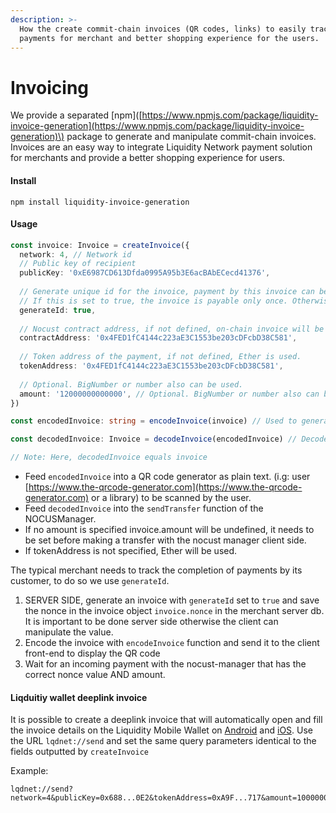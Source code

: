 ```yaml
---
description: >-
  How the create commit-chain invoices (QR codes, links) to easily track
  payments for merchant and better shopping experience for the users.
---
```


# Invoicing

We provide a separated \[npm\]\([https://www.npmjs.com/package/liquidity-invoice-generation](https://www.npmjs.com/package/liquidity-invoice-generation)\) package to generate and manipulate commit-chain invoices. Invoices are an easy way to integrate Liquidity Network payment solution for merchants and provide a better shopping experience for users.

#### Install

```
npm install liquidity-invoice-generation
```

#### Usage

```typescript
const invoice: Invoice = createInvoice({
  network: 4, // Network id
  // Public key of recipient
  publicKey: '0xE6987CD613Dfda0995A95b3E6acBAbECecd41376',
  
  // Generate unique id for the invoice, payment by this invoice can be tracked by nonce.
  // If this is set to true, the invoice is payable only once. Otherwise the invoice is payable lutiple-times.
  generateId: true,
  
  // Nocust contract address, if not defined, on-chain invoice will be generated.
  contractAddress: '0x4FED1fC4144c223aE3C1553be203cDFcbD38C581',
  
  // Token address of the payment, if not defined, Ether is used.
  tokenAddress: '0x4FED1fC4144c223aE3C1553be203cDFcbD38C581',
  
  // Optional. BigNumber or number also can be used.
  amount: '12000000000000', // Optional. BigNumber or number also can be used.
})

const encodedInvoice: string = encodeInvoice(invoice) // Used to generate QR code

const decodedInvoice: Invoice = decodeInvoice(encodedInvoice) // Decode invoice after QR code scanning

// Note: Here, decodedInvoice equals invoice
```

* Feed `encodedInvoice` into a QR code generator as plain text. \(i.g: user [https://www.the-qrcode-generator.com](https://www.the-qrcode-generator.com) or a library\) to be scanned by the user.
* Feed `decodedInvoice` into the `sendTransfer` function of the NOCUSManager. 
* If no amount is specified invoice.amount will be undefined, it needs to be set before making a transfer with the nocust manager client side.
* If tokenAddress is not specified, Ether will be used. 

The typical merchant needs to track the completion of payments by its customer, to do so we use `generateId`.

1. SERVER SIDE, generate an invoice with `generateId` set to `true` and save the nonce in the invoice object `invoice.nonce` in the merchant server db. It is important to be done server side otherwise the client can manipulate the value. 
2. Encode the invoice with `encodeInvoice` function and send it to the client front-end to display the QR code
3. Wait for an incoming payment with the nocust-manager that has the correct nonce value AND amount.

#### Liqduitiy wallet deeplink invoice

It is possible to create a deeplink invoice that will automatically open and fill the invoice details on the Liquidity Mobile Wallet on [Android](https://play.google.com/store/apps/details?id=com.liquiditynetwork.wallet) and [iOS](https://itunes.apple.com/ch/app/liquidity-network-wallet/id1395924630). Use the URL `lqdnet://send` and set the same query parameters identical to the fields outputted by `createInvoice`

Example:

```text
lqdnet://send?network=4&publicKey=0x688...0E2&tokenAddress=0xA9F...717&amount=100000000
```

